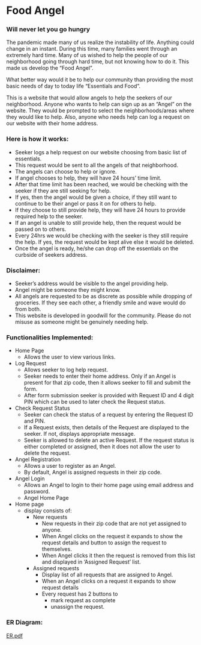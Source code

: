 # Food Angel
### Will never let you go hungry


The pandemic made many of us realize the instability of life. Anything could change in an instant. During this time, many families went through an extremely hard time. Many of us wished to help the people of our neighborhood going through hard time, but not knowing how to do it. This made us develop the “Food Angel”.

What better way would it be to help our community than providing the most basic needs of day to today life “Essentials and Food”.

This is a website that would allow angels to help the seekers of our neighborhood. Anyone who wants to help can sign up as an “Angel” on the website. They would be prompted to select the neighborhoods/areas where they would like to help. Also, anyone who needs help can log a request on our website with their home address.

### Here is how it works: 
-	Seeker logs a help request on our website choosing from basic list of essentials.
-	This request would be sent to all the angels of that neighborhood.
-	The angels can choose to help or ignore. 
-	If angel chooses to help, they will have 24 hours’ time limit. 
-	After that time limit has been reached, we would be checking with the seeker if they are still seeking for help.
-	If yes, then the angel would be given a choice, if they still want to continue to be their angel or pass it on for others to help. 
-	If they choose to still provide help, they will have 24 hours to provide required help to the seeker.
-	If an angel is unable to still provide help, then the request would be passed on to others.
-	Every 24hrs we would be checking with the seeker is they still require the help. If yes, the request would be kept alive else it would be deleted.
-	Once the angel is ready, he/she can drop off the essentials on the curbside of seekers address.

### Disclaimer:
-	Seeker’s address would be visible to the angel providing help.
-	Angel might be someone they might know.
-	All angels are requested to be as discrete as possible while dropping of groceries. If they see each other, a friendly smile and wave would do from both. 
-	This website is developed in goodwill for the community. Please do not misuse as someone might be genuinely needing help.

### Functionalities Implemented:
-	Home Page
    - Allows the user to view various links.
-	Log Request
    -	Allows seeker to log help request.
    -	Seeker needs to enter their home address. Only if an Angel is present for that zip code, then it allows seeker to fill and submit the form.
    -	After form submission seeker is provided with Request ID and 4 digit PIN which can be used to later check the Request status.
-	Check Request Status 
    -	Seeker can check the status of a request by entering the Request ID and PIN. 
    -	If a Request exists, then details of the Request are displayed to the seeker. If not, displays appropriate message.
    -	Seeker is allowed to delete an active Request. If the request status is either completed or assigned, then it does not allow the user to delete the request.
-	Angel Registration
    -	Allows a user to register as an Angel.
    -	By default, Angel is assigned requests in their zip code.
-	Angel Login
    -	Allows an Angel to login to their home page using email address and password.
    -	Angel Home Page
-	Home page 
    - display consists of:
        -	New requests
            -	New requests in their zip code that are not yet assigned to anyone.
            -	When Angel clicks on the request it expands to show the request details and button to assign the request to themselves.
            -	When Angel clicks it then the request is removed from this list and displayed in ‘Assigned Request’ list.
        -	Assigned requests
            -	Display list of all requests that are assigned to Angel.
            -	When an Angel clicks on a request it expands to show request details
            -	Every request has 2 buttons to 
                -	mark request as complete
                -	unassign the request.

### ER Diagram:

[ER.pdf](https://github.com/ashwini-neelgund/FoodAngel/files/6709912/ER.pdf)


